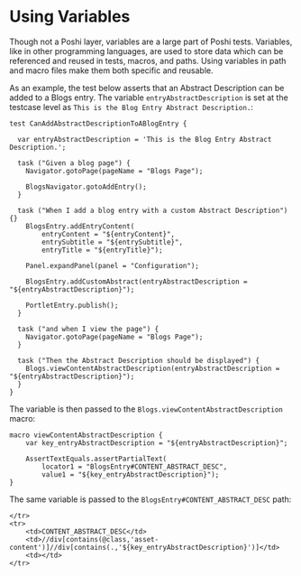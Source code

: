 # Using Variables

Though not a Poshi layer, variables are a large part of Poshi tests. Variables, like in other programming languages, are used to store data which can be referenced and reused in tests, macros, and paths. Using variables in path and macro files make them both specific and reusable.

As an example, the test below asserts that an Abstract Description can be added to a Blogs entry. The variable `entryAbstractDescription` is set at the testcase level as `This is the Blog Entry Abstract Description.`:

```
test CanAddAbstractDescriptionToABlogEntry {

  var entryAbstractDescription = 'This is the Blog Entry Abstract Description.';

  task ("Given a blog page") {
    Navigator.gotoPage(pageName = "Blogs Page");

    BlogsNavigator.gotoAddEntry();
  }

  task ("When I add a blog entry with a custom Abstract Description") {}
  	BlogsEntry.addEntryContent(
		entryContent = "${entryContent}",
		entrySubtitle = "${entrySubtitle}",
		entryTitle = "${entryTitle}");

	Panel.expandPanel(panel = "Configuration");

	BlogsEntry.addCustomAbstract(entryAbstractDescription = "${entryAbstractDescription}");

	PortletEntry.publish();
  }

  task ("and when I view the page") {
    Navigator.gotoPage(pageName = "Blogs Page");
  }

  task ("Then the Abstract Description should be displayed") {
    Blogs.viewContentAbstractDescription(entryAbstractDescription = "${entryAbstractDescription}");
  }
}
```

The variable is then passed to the `Blogs.viewContentAbstractDescription` macro:

```
macro viewContentAbstractDescription {
	var key_entryAbstractDescription = "${entryAbstractDescription}";

	AssertTextEquals.assertPartialText(
		locator1 = "BlogsEntry#CONTENT_ABSTRACT_DESC",
		value1 = "${key_entryAbstractDescription}");
}
```

The same variable is passed to the `BlogsEntry#CONTENT_ABSTRACT_DESC` path:

```
</tr>
<tr>
	<td>CONTENT_ABSTRACT_DESC</td>
	<td>//div[contains(@class,'asset-content')]//div[contains(.,'${key_entryAbstractDescription}')]</td>
	<td></td>
</tr>
```
